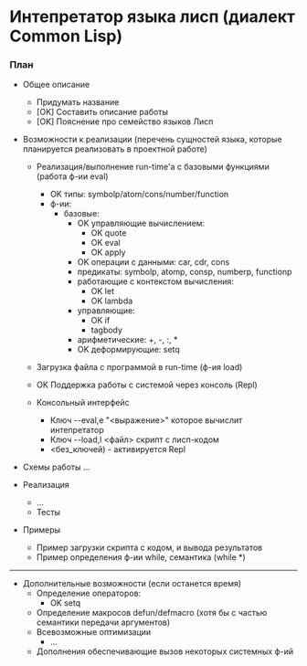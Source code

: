 # Интепретатор языка лисп (диалект Common Lisp)

### План
- Общее описание
  - Придумать название
  - [OK] Составить описание работы
  - [OK] Пояснение про семейство языков Лисп
  
- Возможности к реализации (перечень сущностей языка, которые планируется реализовать в 
проектной работе)
  - Реализация/выполнение run-time'а с базовыми функциями (работа ф-ии eval)
    - OK типы: symbolp/atom/cons/number/function
    - ф-ии:
      - базовые:
          - OK управляющие вычислением: 
            - OK quote
            - OK eval
            - OK apply
          - OK операции с данными: car, cdr, cons
          - предикаты: symbolp, atomp, consp, numberp, functionp
          - работающие с контекстом вычисления:
            - OK let
            - OK lambda
          - управляющие:
            - OK if
            - tagbody
          - арифметические: +, -, :, *
          - OK деформирующие: setq          

  - Загрузка файла c программой в run-time (ф-ия load)
  - OK Поддержка работы с системой через консоль (Repl)
  - Консольный интерфейс
    - Ключ --eval,e "<выражение>" которое вычислит интепретатор
    - Ключ --load,l <файл> скрипт с лисп-кодом
    - <без_ключей) - активируется Repl

- Схемы работы
  ...
 
- Реализация
  - ...
  - Тесты
  
- Примеры
  - Пример загрузки скрипта с кодом, и вывода результатов
  - Пример определения ф-ии while, семантика (while <sexpr> <sexpr>*)

---------------------------------------------
- Дополнительные возможности (если останется время)
  - Определение операторов:
    - OK setq
  - Определение макросов defun/defmacro (хотя бы с частью семантики передачи аргументов)
  - Всевозможные оптимизации
    - ...
  - Дополнения обеспечивающие вызов некоторых системных ф-ий
